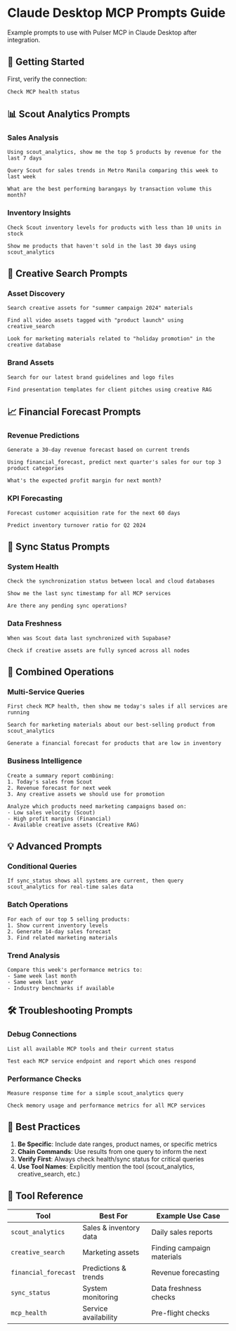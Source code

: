 # Claude Desktop MCP Prompts Guide

Example prompts to use with Pulser MCP in Claude Desktop after integration.

## 🚀 Getting Started

First, verify the connection:
```
Check MCP health status
```

## 📊 Scout Analytics Prompts

### Sales Analysis
```
Using scout_analytics, show me the top 5 products by revenue for the last 7 days
```

```
Query Scout for sales trends in Metro Manila comparing this week to last week
```

```
What are the best performing barangays by transaction volume this month?
```

### Inventory Insights
```
Check Scout inventory levels for products with less than 10 units in stock
```

```
Show me products that haven't sold in the last 30 days using scout_analytics
```

## 🎨 Creative Search Prompts

### Asset Discovery
```
Search creative assets for "summer campaign 2024" materials
```

```
Find all video assets tagged with "product launch" using creative_search
```

```
Look for marketing materials related to "holiday promotion" in the creative database
```

### Brand Assets
```
Search for our latest brand guidelines and logo files
```

```
Find presentation templates for client pitches using creative RAG
```

## 📈 Financial Forecast Prompts

### Revenue Predictions
```
Generate a 30-day revenue forecast based on current trends
```

```
Using financial_forecast, predict next quarter's sales for our top 3 product categories
```

```
What's the expected profit margin for next month?
```

### KPI Forecasting
```
Forecast customer acquisition rate for the next 60 days
```

```
Predict inventory turnover ratio for Q2 2024
```

## 🔄 Sync Status Prompts

### System Health
```
Check the synchronization status between local and cloud databases
```

```
Show me the last sync timestamp for all MCP services
```

```
Are there any pending sync operations?
```

### Data Freshness
```
When was Scout data last synchronized with Supabase?
```

```
Check if creative assets are fully synced across all nodes
```

## 🏥 Combined Operations

### Multi-Service Queries
```
First check MCP health, then show me today's sales if all services are running
```

```
Search for marketing materials about our best-selling product from scout_analytics
```

```
Generate a financial forecast for products that are low in inventory
```

### Business Intelligence
```
Create a summary report combining:
1. Today's sales from Scout
2. Revenue forecast for next week
3. Any creative assets we should use for promotion
```

```
Analyze which products need marketing campaigns based on:
- Low sales velocity (Scout)
- High profit margins (Financial)
- Available creative assets (Creative RAG)
```

## 💡 Advanced Prompts

### Conditional Queries
```
If sync_status shows all systems are current, then query scout_analytics for real-time sales data
```

### Batch Operations
```
For each of our top 5 selling products:
1. Show current inventory levels
2. Generate 14-day sales forecast
3. Find related marketing materials
```

### Trend Analysis
```
Compare this week's performance metrics to:
- Same week last month
- Same week last year
- Industry benchmarks if available
```

## 🛠️ Troubleshooting Prompts

### Debug Connections
```
List all available MCP tools and their current status
```

```
Test each MCP service endpoint and report which ones respond
```

### Performance Checks
```
Measure response time for a simple scout_analytics query
```

```
Check memory usage and performance metrics for all MCP services
```

## 📝 Best Practices

1. **Be Specific**: Include date ranges, product names, or specific metrics
2. **Chain Commands**: Use results from one query to inform the next
3. **Verify First**: Always check health/sync status for critical queries
4. **Use Tool Names**: Explicitly mention the tool (scout_analytics, creative_search, etc.)

## 🔗 Tool Reference

| Tool | Best For | Example Use Case |
|------|----------|------------------|
| `scout_analytics` | Sales & inventory data | Daily sales reports |
| `creative_search` | Marketing assets | Finding campaign materials |
| `financial_forecast` | Predictions & trends | Revenue forecasting |
| `sync_status` | System monitoring | Data freshness checks |
| `mcp_health` | Service availability | Pre-flight checks |